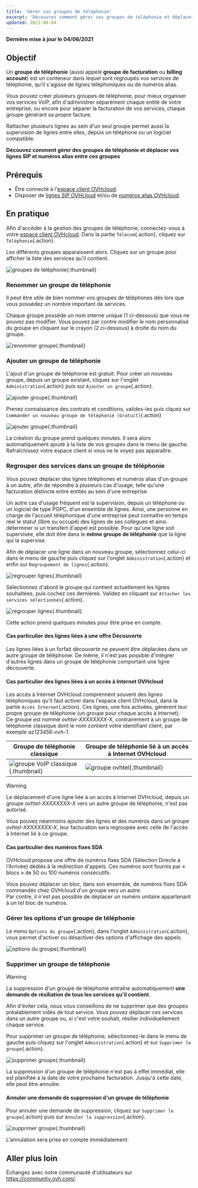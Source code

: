```yaml
---
title: 'Gérer vos groupes de téléphonie'
excerpt: 'Découvrez comment gérer vos groupes de téléphonie et déplacer vos services entre ces groupes'
updated: 2021-06-04
---
```


**Dernière mise à jour le 04/06/2021**

## Objectif

Un **groupe de téléphonie** (aussi appelé **groupe de facturation** ou **billing account**) est un  conteneur dans lequel sont regroupés vos services de téléphonie, qu'il s'agisse de lignes téléphoniques ou de numéros alias.

Vous pouvez créer plusieurs groupes de téléphonie, pour mieux organiser vos services VoIP, afin d'administrer séparément chaque entité de votre entreprise, ou encore pour séparer la facturation de vos services, chaque groupe générant sa propre facture.

Rattacher plusieurs lignes au sein d'un seul groupe permet aussi la supervision de lignes entre elles, depuis un téléphone ou un logiciel compatible.

**Découvez comment gérer des groupes de téléphonie et déplacer vos lignes SIP et numéros alias entre ces groupes**

## Prérequis

- Être connecté à l'[espace client OVHcloud](https://www.ovh.com/auth?onsuccess=https%3A%2F%2Fwww.ovhtelecom.fr%2Fmanager&ovhSubsidiary=fr).
- Disposer de [lignes SIP OVHcloud](https://www.ovhtelecom.fr/telephonie/voip/) et/ou de [numéros alias OVHcloud](https://www.ovhtelecom.fr/telephonie/numeros/).

## En pratique

Afin d'accéder à la gestion des groupes de téléphonie, connectez-vous à votre [espace client OVHcloud](https://www.ovh.com/auth?onsuccess=https%3A%2F%2Fwww.ovhtelecom.fr%2Fmanager&ovhSubsidiary=fr). Dans la partie `Télécom`{.action}, cliquez sur `Téléphonie`{.action}.

Les différents groupes apparaissent alors. Cliquez sur un groupe pour afficher la liste des services qu'il contient.

![groupes de téléphonie](images/00-groupes.png){.thumbnail}

### Renommer un groupe de téléphonie

Il peut être utile de bien nommer vos groupes de téléphones dès lors que vous possédez un nombre important de services.

Chaque groupe possède un nom interne unique (1 ci-dessous) que vous ne pouvez pas modifier. Vous pouvez par contre modifier le nom personnalisé du groupe en cliquant sur le crayon (2 ci-dessous) à droite du nom du groupe.

![renommer groupe](images/01-renommer.png){.thumbnail}

### Ajouter un groupe de téléphonie

L'ajout d'un groupe de téléphonie est gratuit. Pour créer un nouveau groupe, depuis un groupe existant, cliquez sur l'onglet `Administration`{.action} puis sur `Ajouter un groupe`{.action}.

![ajouter groupe](images/02-ajouter-01.png){.thumbnail}

Prenez connaissance des contrats et conditions, valides-les puis clquez sur `Commander un nouveau groupe de téléphonie (Gratuit)`{.action}

![ajouter groupe](images/02-ajouter-02.png){.thumbnail}

La création du groupe prend quelques minutes. Il sera alors automatiquement ajouté à la liste de vos groupes dans le menu de gauche. Rafraîchissez votre espace client si vous ne le voyez pas apparaître.

### Regrouper des services dans un groupe de téléphonie <a name="regrouper-lignes"></a>

Vous pouvez déplacer des lignes téléphones et numéros alias d'un groupe à un autre, afin de répondre à plusieurs cas d'usage, telle qu'une facturation distincte entre entités au sein d'une entreprise.

Un autre cas d'usage fréquent est la supervision, depuis un téléphone ou un logiciel de type POPC, d'un ensemble de lignes.
Ainsi, une personne en charge de l'accueil téléphonique d'une entreprise peut connaître en temps réel le statut (libre ou occupé) des lignes de ses collègues et ainsi déterminer si un transfert d'appel est possible.
Pour qu'une ligne soit supervisée, elle doit être dans le **même groupe de téléphonie** que la ligne qui la supervise.

Afin de déplacer une ligne dans un nouveau groupe, sélectionnez celui-ci dans le menu de gauche puis cliquez sur l'onglet `Administration`{.action} et enfin sur `Regroupement de lignes`{.action}.

![regrouper lignes](images/03-regrouper-01.png){.thumbnail}

Sélectionnez d'abord le groupe qui contient actuellement les lignes souhaitées, puis cochez ces dernières. Validez en cliquant sur `Attacher les services sélectionnés`{.action}.

![regrouper lignes](images/03-regrouper-02.png){.thumbnail}

Cette action prend quelques minutes pour être prise en compte.

#### Cas particulier des lignes liées à une offre Découverte

Les lignes liées à un forfait découverte ne peuvent être déplacées dans un autre groupe de téléphonie.
De même, il n'est pas possible d'intégrer d'autres lignes dans un groupe de téléphonie comportant une ligne découverte.

#### Cas particulier des lignes liées à un accès à Internet OVHcloud

Les accès à Internet OVHcloud comprennent souvent des lignes téléphoniques qu'il faut activer dans l'espace client OVHcloud, dans la partie `Accès Internet`{.action}. Ces lignes, une fois activées, génèrent leur propre groupe de téléphonie (un groupe pour chaque accès à Internet).
<br>Ce groupe est nommé *ovhtel-XXXXXXXX-X*, contrairement à un groupe de téléphonie classique dont le nom contient votre identifiant client, par exemple *az123456-ovh-1*.

|Groupe de téléphonie classique|Groupe de téléphonie lié à un accès à Internet OVHcloud| 
|---|---| 
|![groupe VoIP classique](images/03-regrouper-03.png){.thumbnail}|![groupe ovhtel](images/03-regrouper-04.png){.thumbnail}|

> [!warning]
> Le déplacement d'une ligne liée à un accès à Internet OVHcloud, depuis un groupe *ovhtel-XXXXXXXX-X* vers un autre groupe de téléphonie, n'est pas autorisé.
>

Vous pouvez néanmoins ajouter des lignes et des numéros dans un groupe *ovhtel-XXXXXXXX-X*, leur facturation sera regroupée avec celle de l'accès à Internet lié à ce groupe.

#### Cas particulier des numéros fixes SDA

OVHcloud propose une offre de numéros fixes SDA (Sélection Directe à l'Arrivée) dédiés à la redirection d'appels. Ces numéros sont fournis par « blocs » de 50 ou 100 numéros consécutifs.

Vous pouvez déplacer un bloc, dans son ensemble, de numéros fixes SDA commandés chez OVHcloud d'un groupe vers un autre.
<br> Par contre, il n'est pas possible de déplacer un numéro unitaire appartenant à un tel bloc de numéros.

### Gérer les options d'un groupe de téléphonie

Le menu `Options du groupe`{.action}, dans l'onglet `Administration`{.action}, vous permet d'activer ou désactiver des options d'affichage des appels.

![options du groupe](images/options-groupe.png){.thumbnail}

### Supprimer un groupe de téléphonie

> [!warning]
> La suppression d'un groupe de téléphonie entraîne automatiquement **une demande de résiliation de tous les services qu'il contient**.
>
> Afin d'éviter cela, nous vous conseillons de ne supprimer que des groupes préalablement vidés de tout service.
> Vous pouvez déplacer ces services dans un autre groupe ou, si c'est votre souhait, résilier individuellement chaque service.
>

Pour supprimer un groupe de téléphonie, sélectionnez-le dans le menu de gauche puis cliquez sur l'onglet `Administration`{.action} et sur `Supprimer le groupe`{.action}.

![supprimer groupe](images/04-supprimer.png){.thumbnail}

La suppression d'un groupe de téléphonie n'est pas à effet immédiat, elle est planifiée à la date de votre prochaine facturation. Jusqu'à cette date, elle peut être annulée.

#### Annuler une demande de suppression d'un groupe de téléphonie

Pour annuler une demande de suppression, cliquez sur `Supprimer le groupe`{.action} puis sur `Annuler la suppression`{.action}.

![supprimer groupe](images/05-annuler-suppression.png){.thumbnail}

L'annulation sera prise en compte immédiatement.

## Aller plus loin

Échangez avec notre communauté d'utilisateurs sur <https://community.ovh.com/>.
